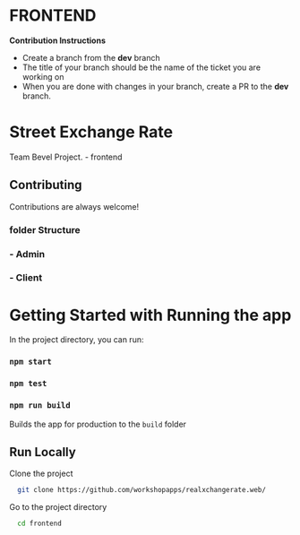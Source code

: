 # FRONTEND

**Contribution Instructions**

- Create a branch from the **dev** branch
- The title of your branch should be the name of the ticket you are working on
- When you are done with changes in your branch, create a PR to the **dev** branch.

# Street Exchange Rate

Team Bevel Project. - frontend

## Contributing

Contributions are always welcome!

### folder Structure

### - Admin

### - Client


# Getting Started with Running the app

In the project directory, you can run:

### `npm start`

### `npm test`

### `npm run build`

Builds the app for production to the `build` folder

## Run Locally

Clone the project

```bash
  git clone https://github.com/workshopapps/realxchangerate.web/
```

Go to the project directory

```bash
  cd frontend
```
